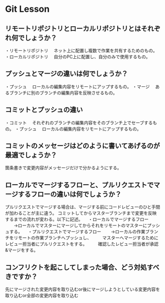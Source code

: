 # Git Lesson

## リモートリポジトリとローカルリポジトリとはそれぞれ何でしょうか？
・リモートリポジトリ
　ネット上に配置し複数で作業を共有するためのもの。
・ローカルリポジトリ
　自分のPC上に配置し、自分のみで使用するもの。

## プッシュとマージの違いは何でしょうか？
・プッシュ
　ローカルの編集内容をリモートにアップするもの。
・マージ
　あるブランチに別のブランチの編集内容を反映させるもの。

## コミットとプッシュの違い
・コミット
　それぞれのブランチの編集内容をそのブランチ上でセーブするもの。
・プッシュ
　ローカルの編集内容をリモートにアップするもの。

## コミットのメッセージはどのように書いてあげるのが最適でしょうか？
箇条書きで変更内容がメッセージだけで分かるようにする。

## ローカルでマージするフローと、プルリクエストでマージするフローの違いは何でしょうか？
プルリクエストでマージする場合は、マージする前にコードレビューのひと手間が加わることが主に違う。
コミットしてからマスターブランチまで変更を反映するまでの流れが変わる。以下に記述。
　・ローカルでマージするフロー
　　→ローカルでマスターにマージしてからそれをリモートのマスターにプッシュする。
　・プルリクエストでマージするフロー
　　→ローカルの作業ブランチをリモートの作業ブランチへプッシュし、
　　 マスターへマージするためにレビュー担当者にプルリクエストをする。
　　 確認したレビュー担当者が承認&マージをする。

## コンフリクトを起こしてしまった場合、どう対処すべきですか？
先にマージされた変更内容を取り込むor後にマージしようとしている変更内容を取り込むor全部の変更内容を取り込む
